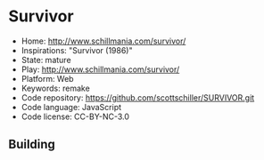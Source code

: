 # Survivor

- Home: http://www.schillmania.com/survivor/
- Inspirations: "Survivor (1986)"
- State: mature
- Play: http://www.schillmania.com/survivor/
- Platform: Web
- Keywords: remake
- Code repository: https://github.com/scottschiller/SURVIVOR.git
- Code language: JavaScript
- Code license: CC-BY-NC-3.0

## Building
